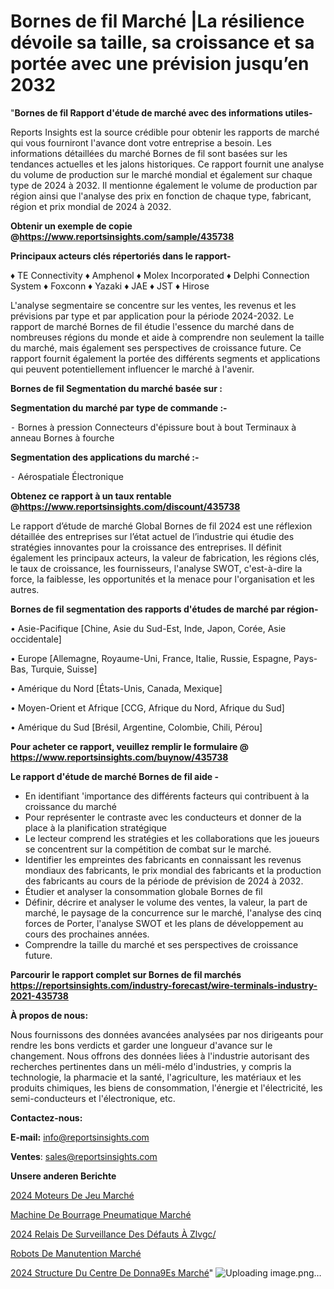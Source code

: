 # Bornes de fil Marché |La résilience dévoile sa taille, sa croissance et sa portée avec une prévision jusqu’en 2032

"<strong>Bornes de fil Rapport d'étude de marché avec des informations utiles-</strong>

Reports Insights est la source crédible pour obtenir les rapports de marché qui vous fourniront l'avance dont votre entreprise a besoin. Les informations détaillées du marché Bornes de fil sont basées sur les tendances actuelles et les jalons historiques. Ce rapport fournit une analyse du volume de production sur le marché mondial et également sur chaque type de 2024 à 2032. Il mentionne également le volume de production par région ainsi que l'analyse des prix en fonction de chaque type, fabricant, région et prix mondial de 2024 à 2032.

<strong><b>Obtenir un exemple de copie @</b></strong><a href=https://www.reportsinsights.com/sample/435738><strong><b>https://www.reportsinsights.com/sample/435738</b></strong></a>

<b>Principaux acteurs clés répertoriés dans le rapport-</b>

<b> </b>♦ TE Connectivity
♦ Amphenol
♦ Molex Incorporated
♦ Delphi Connection System
♦ Foxconn
♦ Yazaki
♦ JAE
♦ JST
♦ Hirose

L'analyse segmentaire se concentre sur les ventes, les revenus et les prévisions par type et par application pour la période 2024-2032. Le rapport de marché Bornes de fil étudie l'essence du marché dans de nombreuses régions du monde et aide à comprendre non seulement la taille du marché, mais également ses perspectives de croissance future. Ce rapport fournit également la portée des différents segments et applications qui peuvent potentiellement influencer le marché à l'avenir.

<strong>Bornes de fil Segmentation du marché basée sur :</strong>

<strong>Segmentation du marché par type de commande :-</strong>

⁃ Bornes à pression
Connecteurs d'épissure bout à bout
Terminaux à anneau
Bornes à fourche

<strong>Segmentation des applications du marché :-</strong>

⁃ Aérospatiale
Électronique

<strong><b>Obtenez ce rapport à un taux rentable @</b></strong><a href=https://www.reportsinsights.com/discount/435738><strong><b>https://www.reportsinsights.com/discount/435738</b></strong></a>

Le rapport d’étude de marché Global Bornes de fil 2024 est une réflexion détaillée des entreprises sur l’état actuel de l’industrie qui étudie des stratégies innovantes pour la croissance des entreprises. Il définit également les principaux acteurs, la valeur de fabrication, les régions clés, le taux de croissance, les fournisseurs, l'analyse SWOT, c'est-à-dire la force, la faiblesse, les opportunités et la menace pour l'organisation et les autres.

<strong>Bornes de fil segmentation des rapports d'études de marché par région-</strong>

• Asie-Pacifique [Chine, Asie du Sud-Est, Inde, Japon, Corée, Asie occidentale]

• Europe [Allemagne, Royaume-Uni, France, Italie, Russie, Espagne, Pays-Bas, Turquie, Suisse]

• Amérique du Nord [États-Unis, Canada, Mexique]

• Moyen-Orient et Afrique [CCG, Afrique du Nord, Afrique du Sud]

• Amérique du Sud [Brésil, Argentine, Colombie, Chili, Pérou]

<strong>Pour acheter ce rapport, veuillez remplir le formulaire @   <a href=https://www.reportsinsights.com/buynow/435738>https://www.reportsinsights.com/buynow/435738</a></strong>

<strong>Le rapport d'étude de marché Bornes de fil aide -</strong>
<ul>
  <li>En identifiant 'importance des différents facteurs qui contribuent à la croissance du marché</li>
  <li>Pour représenter le contraste avec les conducteurs et donner de la place à la planification stratégique</li>
  <li>Le lecteur comprend les stratégies et les collaborations que les joueurs se concentrent sur la compétition de combat sur le marché.</li>
  <li>Identifier les empreintes des fabricants en connaissant les revenus mondiaux des fabricants, le prix mondial des fabricants et la production des fabricants au cours de la période de prévision de 2024 à 2032.</li>
  <li>Étudier et analyser la consommation globale Bornes de fil</li>
  <li>Définir, décrire et analyser le volume des ventes, la valeur, la part de marché, le paysage de la concurrence sur le marché, l'analyse des cinq forces de Porter, l'analyse SWOT et les plans de développement au cours des prochaines années.</li>
  <li>Comprendre la taille du marché et ses perspectives de croissance future.</li>
</ul>

<strong>Parcourir le rapport complet sur Bornes de fil marchés <a href=https://reportsinsights.com/industry-forecast/wire-terminals-industry-2021-435738>https://reportsinsights.com/industry-forecast/wire-terminals-industry-2021-435738</a></strong>

<strong>À propos de nous:</strong>

Nous fournissons des données avancées analysées par nos dirigeants pour rendre les bons verdicts et garder une longueur d'avance sur le changement. Nous offrons des données liées à l'industrie autorisant des recherches pertinentes dans un méli-mélo d'industries, y compris la technologie, la pharmacie et la santé, l'agriculture, les matériaux et les produits chimiques, les biens de consommation, l'énergie et l'électricité, les semi-conducteurs et l'électronique, etc.

<strong>Contactez-nous:</strong>

<strong>E-mail:</strong> <a href=mailto:info@reportsinsights.com>info@reportsinsights.com</a>

<strong>Ventes</strong>: <a href=mailto:sales@reportsinsights.com>sales@reportsinsights.com</a>

<strong>Unsere anderen Berichte</strong>

<a href=https://www.linkedin.com/pulse/2024-moteurs-de-jeu-march%C3%A9-analyse-et-tendances-ymmmc/>2024 Moteurs De Jeu Marché</a>

<a href=https://www.linkedin.com/pulse/machine-de-bourrage-pneumatique-march%C3%A9-2024-2032-rchrc/>Machine De Bourrage Pneumatique Marché</a>

<a href=https://www.linkedin.com/pulse/2024-relais-de-surveillance-des-défauts-à-zlvgc/>2024 Relais De Surveillance Des Défauts À Zlvgc/</a>

<a href=https://www.linkedin.com/pulse/robots-de-manutention-march%C3%A9-rapport-sc%C3%A9nario-sdpif/>Robots De Manutention Marché</a>

<a href=https://www.linkedin.com/pulse/2024-structure-du-centre-de-donn%C3%A9es-march%C3%A9tendance-jaitc/>2024 Structure Du Centre De Donna9Es Marché</a>"
![Uploading image.png…]()

